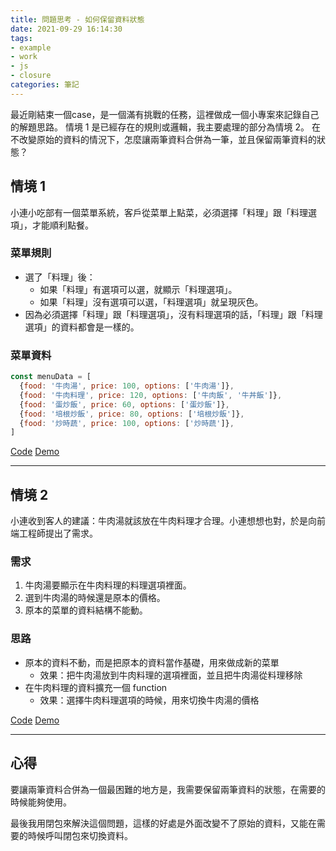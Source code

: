 ```yaml
---
title: 問題思考 - 如何保留資料狀態
date: 2021-09-29 16:14:30
tags:
- example
- work
- js
- closure
categories: 筆記
---
```


最近剛結束一個case，是一個滿有挑戰的任務，這裡做成一個小專案來記錄自己的解題思路。
情境 1 是已經存在的規則或邏輯，我主要處理的部分為情境 2。
在不改變原始的資料的情況下，怎麼讓兩筆資料合併為一筆，並且保留兩筆資料的狀態？

<!-- more -->

## 情境 1
小連小吃部有一個菜單系統，客戶從菜單上點菜，必須選擇「料理」跟「料理選項」，才能順利點餐。

### 菜單規則
- 選了「料理」後：
  - 如果「料理」有選項可以選，就顯示「料理選項」。
  - 如果「料理」沒有選項可以選，「料理選項」就呈現灰色。
- 因為必須選擇「料理」跟「料理選項」，沒有料理選項的話，「料理」跟「料理選項」的資料都會是一樣的。

### 菜單資料
```javascript
const menuData = [
  {food: '牛肉湯', price: 100, options: ['牛肉湯']},
  {food: '牛肉料理', price: 120, options: ['牛肉飯', '牛丼飯']},
  {food: '蛋炒飯', price: 60, options: ['蛋炒飯']},
  {food: '培根炒飯', price: 80, options: ['培根炒飯']},
  {food: '炒時蔬', price: 100, options: ['炒時蔬']},
]

```
[Code](https://github.com/BolasLien/my-example/menu-scenario/blob/master/version1.html)
[Demo](https://bolaslien.github.io/my-example/menu-scenario/version1)

---

## 情境 2
小連收到客人的建議：牛肉湯就該放在牛肉料理才合理。小連想想也對，於是向前端工程師提出了需求。

### 需求
1. 牛肉湯要顯示在牛肉料理的料理選項裡面。
2. 選到牛肉湯的時候還是原本的價格。
3. 原本的菜單的資料結構不能動。

### 思路
- 原本的資料不動，而是把原本的資料當作基礎，用來做成新的菜單
  - 效果：把牛肉湯放到牛肉料理的選項裡面，並且把牛肉湯從料理移除
- 在牛肉料理的資料擴充一個 function
  - 效果：選擇牛肉料理選項的時候，用來切換牛肉湯的價格


[Code](https://github.com/BolasLien/my-example/menu-scenario/blob/master/version1.html)
[Demo](https://bolaslien.github.io/my-example/menu-scenario/version2)

---

## 心得

要讓兩筆資料合併為一個最困難的地方是，我需要保留兩筆資料的狀態，在需要的時候能夠使用。

最後我用閉包來解決這個問題，這樣的好處是外面改變不了原始的資料，又能在需要的時候呼叫閉包來切換資料。